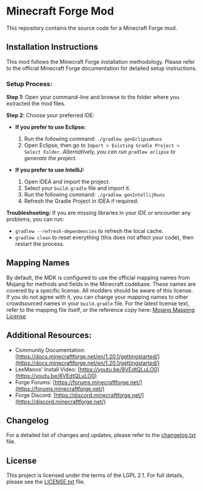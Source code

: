 # Minecraft Forge Mod

This repository contains the source code for a Minecraft Forge mod.

## Installation Instructions

This mod follows the Minecraft Forge installation methodology. Please refer to the official Minecraft Forge documentation for detailed setup instructions.

### Setup Process:

**Step 1:** Open your command-line and browse to the folder where you extracted the mod files.

**Step 2:** Choose your preferred IDE:

*   **If you prefer to use Eclipse:**
    1.  Run the following command: `./gradlew genEclipseRuns`
    2.  Open Eclipse, then go to `Import > Existing Gradle Project > Select Folder`.
    *Alternatively, you can run `gradlew eclipse` to generate the project.*

*   **If you prefer to use IntelliJ:**
    1.  Open IDEA and import the project.
    2.  Select your `build.gradle` file and import it.
    3.  Run the following command: `./gradlew genIntellijRuns`
    4.  Refresh the Gradle Project in IDEA if required.

**Troubleshooting:**
If you are missing libraries in your IDE or encounter any problems, you can run:
*   `gradlew --refresh-dependencies` to refresh the local cache.
*   `gradlew clean` to reset everything (this does not affect your code), then restart the process.

## Mapping Names
By default, the MDK is configured to use the official mapping names from Mojang for methods and fields in the Minecraft codebase. These names are covered by a specific license. All modders should be aware of this license. If you do not agree with it, you can change your mapping names to other crowdsourced names in your `build.gradle` file. For the latest license text, refer to the mapping file itself, or the reference copy here: [Mojang Mapping License](https://github.com/MinecraftForge/MCPConfig/blob/master/Mojang.md)

## Additional Resources:
*   Community Documentation: [https://docs.minecraftforge.net/en/1.20.1/gettingstarted/](https://docs.minecraftforge.net/en/1.20.1/gettingstarted/)
*   LexManos' Install Video: [https://youtu.be/8VEdtQLuLO0](https://youtu.be/8VEdtQLuLO0)
*   Forge Forums: [https://forums.minecraftforge.net/](https://forums.minecraftforge.net/)
*   Forge Discord: [https://discord.minecraftforge.net/](https://discord.minecraftforge.net/)

## Changelog
For a detailed list of changes and updates, please refer to the [changelog.txt](changelog.txt) file.

## License
This project is licensed under the terms of the LGPL 2.1. For full details, please see the [LICENSE.txt](LICENSE.txt) file.

